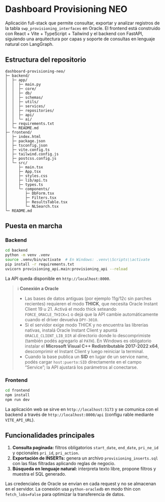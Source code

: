 # Dashboard Provisioning NEO

Aplicación full-stack que permite consultar, exportar y analizar registros de la tabla `swp_provisioning_interfaces` en Oracle. El
frontend está construido con React + Vite + TypeScript + Tailwind y el backend con FastAPI, siguiendo una arquitectura por capas y
soporte de consultas en lenguaje natural con LangGraph.

## Estructura del repositorio

```
dashboard-provisioning-neo/
├─ backend/
│  ├─ app/
│  │  ├─ main.py
│  │  ├─ core/
│  │  ├─ db/
│  │  ├─ schemas/
│  │  ├─ utils/
│  │  ├─ services/
│  │  ├─ repositories/
│  │  ├─ api/
│  │  └─ ai/
│  ├─ requirements.txt
│  └─ README.md
├─ frontend/
│  ├─ index.html
│  ├─ package.json
│  ├─ tsconfig.json
│  ├─ vite.config.ts
│  ├─ tailwind.config.js
│  ├─ postcss.config.js
│  └─ src/
│     ├─ main.tsx
│     ├─ App.tsx
│     ├─ styles.css
│     ├─ lib/api.ts
│     ├─ types.ts
│     └─ components/
│        ├─ DbForm.tsx
│        ├─ Filters.tsx
│        ├─ ResultsTable.tsx
│        └─ NLSearch.tsx
└─ README.md
```

## Puesta en marcha

### Backend

```bash
cd backend
python -m venv .venv
source .venv/bin/activate  # En Windows: .venv\\Scripts\\activate
pip install -r requirements.txt
uvicorn provisioning_api.main:provisioning_api --reload
```

La API queda disponible en `http://localhost:8000`.

> ℹ️ **Conexión a Oracle**
>
> - Las bases de datos antiguas (por ejemplo 11g/12c sin parches recientes) requieren el modo **THICK**, que necesita Oracle Instant Client 19 u 21. Activá el modo thick seteando `FORCE_ORACLE_THICK=1` o dejá que la API cambie automáticamente cuando el driver devuelva `DPY-3010`.
> - Si el servidor exige modo THICK y no encuentra las librerías nativas, instalá Oracle Instant Client y apuntá `ORACLE_CLIENT_LIB_DIR` al directorio donde lo descomprimiste (también podés agregarlo al `PATH`). En Windows es obligatorio instalar el **Microsoft Visual C++ Redistributable 2017-2022 x64**, descomprimir el Instant Client y luego reiniciar la terminal.
> - Cuando la base publica un **SID** en lugar de un service name, podés cargar `host:puerto:SID` directamente en el campo “Service”; la API ajustará los parámetros al conectarse.

### Frontend

```bash
cd frontend
npm install
npm run dev
```

La aplicación web se sirve en `http://localhost:5173` y se comunica con el backend a través de `http://localhost:8000/api` (configu
rable mediante `VITE_API_URL`).

## Funcionalidades principales

1. **Consulta paginada:** filtros obligatorios `start_date`, `end_date`, `pri_ne_id` y opcionales `pri_id`, `pri_action`.
2. **Exportación de INSERTs:** genera un archivo `provisioning_inserts.sql` con las filas filtradas aplicando reglas de negocio.
3. **Búsqueda en lenguaje natural:** interpreta texto libre, propone filtros y muestra el SQL generado.

Las credenciales de Oracle se envían en cada request y no se almacenan en el servidor. La conexión usa `python-oracledb` en modo
thin con `fetch_lobs=False` para optimizar la transferencia de datos.
